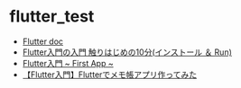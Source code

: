 # flutter_test

- [Flutter doc](https://flutter.io/)
- [Flutter入門の入門 触りはじめの10分(インストール ＆ Run)](https://qiita.com/Jung0/items/0453515fcc6dd2db1134)
- [Flutter入門 ~ First App ~](https://qiita.com/kazmaw/items/3d1d0dd32b3d74e03ae9)
- [【Flutter入門】Flutterでメモ帳アプリ作ってみた](https://blog.daimori.com/entry/2018/06/18/%E3%80%90Flutter%E5%85%A5%E9%96%80%E3%80%91Flutter%E3%81%A7%E3%83%A1%E3%83%A2%E5%B8%B3%E3%82%A2%E3%83%97%E3%83%AA%E4%BD%9C%E3%81%A3%E3%81%A6%E3%81%BF%E3%81%9F)
